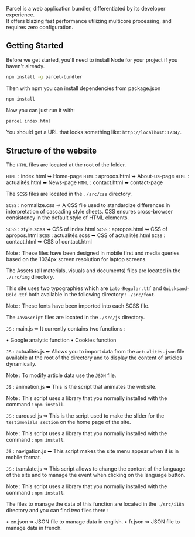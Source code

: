 Parcel is a web application bundler, differentiated by its developer experience.<br />
It offers blazing fast performance utilizing multicore processing, and requires zero configuration.

## Getting Started

Before we get started, you'll need to install Node for your project if you haven't already.

```sh
npm install -g parcel-bundler
```

Then with npm you can install dependencies from package.json

```sh
npm install
```

Now you can just run it with:

```sh
parcel index.html
```

You should get a URL that looks something like: `http://localhost:1234/`.

## Structure of the website

The `HTML` files are located at the root of the folder.

`HTML` : index.html ➥ Home-page
`HTML` : apropos.html ➥ About-us-page
`HTML` : actualités.html ➥ News-page
`HTML` : contact.html ➥ contact-page

The `SCSS` files are located in the `./src/css` directory.

`SCSS` : normalize.css => A CSS file used to standardize differences in interpretation of cascading style sheets. 
CSS ensures cross-browser consistency in the default style of HTML elements.

`SCSS` : style.scss ➥ CSS of index.html
`SCSS` : apropos.html ➥ CSS of apropos.html
`SCSS` : actualités.scss ➥ CSS of actualités.html
`SCSS` : contact.html ➥ CSS of contact.html

Note : These files have been designed in mobile first and media queries based on the 1024px screen resolution for laptop screens.

The Assets (all materials, visuals and documents) files are located in the `./src/img` directory.

This site uses two typographies which are `Lato-Regular.ttf` and `Quicksand-Bold.ttf` both available in the following directory : `./src/font`.

Note : These fonts have been imported into each SCSS file.

The `JavaScript` files are located in the `./src/js` directory.

`JS` : main.js ➥ It currently contains two functions :

• Google analytic function
• Cookies function

`JS` : actualités.js ➥ Allows you to import data from the `actualités.json` file available at the root of the directory and to display the content of articles dynamically.

Note : To modify article data use the `JSON` file.

`JS` : animation.js ➥ This is the script that animates the website.

Note : This script uses a library that you normally installed with the command : `npm install`.

`JS` : carousel.js ➥ This is the script used to make the slider for the `testimonials section` on the home page of the site.

Note : This script uses a library that you normally installed with the command : `npm install`.

`JS` : navigation.js ➥ This script makes the site menu appear when it is in mobile format.

`JS` : translate.js ➥ This script allows to change the content of the language of the site and to manage the event when clicking on the language button.

Note : This script uses a library that you normally installed with the command : `npm install`.

The files to manage the data of this function are located in the `./src/i18n` directory and you can find two files there :

• en.json ➥ JSON file to manage data in english.
• fr.json ➥ JSON file to manage data in french.
